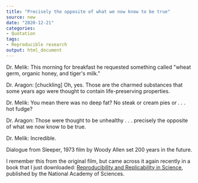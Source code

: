 ```yaml
---
title: "Precisely the opposite of what we now know to be true"
source: new
date: "2020-12-21"
categories:
- Quotation
tags:
- Reproducible research
output: html_document
---
```


Dr. Melik: This morning for breakfast he requested something called "wheat germ, organic honey, and tiger's milk."

Dr. Aragon: [chuckling] Oh, yes. Those are the charmed substances that some years ago were thought to contain life-preserving properties.

Dr. Melik: You mean there was no deep fat? No steak or cream pies or . . . hot fudge?

Dr. Aragon: Those were thought to be unhealthy . . . precisely the opposite of what we now know to be true.

Dr. Melik: Incredible. 

Dialogue from Sleeper, 1973 film by Woody Allen set 200 years in the future.

<!--more-->

I remember this from the original film, but came across it again recently in a book that I just downloaded: [Reproducibility and Replicability in Science](https://doi.org/10.17226/25303), published by the National Academy of Sciences.
